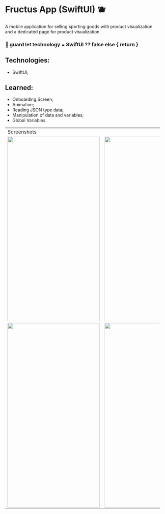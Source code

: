 # Fructus App (SwiftUI) 🫐

  A mobile application for selling sporting goods with product visualization and a dedicated page for product visualization.
  
  ### 🔧 guard let technology = SwiftUI ?? false else { return }
  
  ## Technologies:
   - SwiftUI;
   
  ## Learned:
  - Onboarding Screen;
  - Animation;
  - Reading JSON type data;
  - Manipulation of data and variables;
  - Global Variables.
  
  <table>
    <tr>
       <td colspan="3">Screenshots</td>
    </tr>
    <tr>
      <td><img src="https://user-images.githubusercontent.com/38798492/183462377-ef78556c-fa94-471a-b06c-2f50fb77d7a2.png" width="300" height="600"></td>
      <td><img src="https://user-images.githubusercontent.com/38798492/183462402-d801a9e7-9cfd-439d-a617-4b1e92ffa605.png" width="300" height="600"></td>
      <td><img src="https://user-images.githubusercontent.com/38798492/183462439-a6cc5fed-2d24-4370-92ed-eada8c1c9f6b.png" width="300" height="600"></td>
    </tr>
    <tr>
      <td><img src="https://user-images.githubusercontent.com/38798492/183462475-594c3647-9090-47ed-9c86-99d79211f66b.png" width="300" height="600"></td>
      <td><img src="https://user-images.githubusercontent.com/38798492/183462496-ec82b753-9322-4937-8509-d2107e1711c3.png" width="300" height="600"></td>
      <td><img src="https://user-images.githubusercontent.com/38798492/183462523-24b31fc6-a4d7-4a1e-8b4f-74a5bbeaf690.png" width="300" height="600"></td>
    </tr>
 </table>
